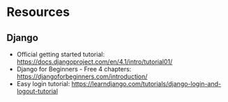 # Resources

## Django
- Official getting started tutorial: https://docs.djangoproject.com/en/4.1/intro/tutorial01/
- Django for Beginners - Free 4 chapters: https://djangoforbeginners.com/introduction/
- Easy login tutorial: https://learndjango.com/tutorials/django-login-and-logout-tutorial
